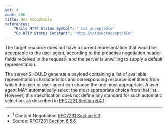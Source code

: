 ```yaml
---
set: 4
code: 406
title: Not Acceptable
references:
    "Rails HTTP Status Symbol": ":not_acceptable"
    "Go HTTP Status Constant": "http.StatusNotAcceptable"
---
```


The target resource does not have a current representation that would be
acceptable to the user agent, according to the proactive negotiation header
fields received in the request<sup>[1](#ref-1)</sup>, and the server is
unwilling to supply a default representation.

The server SHOULD generate a payload containing a list of available
representation characteristics and corresponding resource identifiers from which
the user or user agent can choose the one most appropriate. A user agent MAY
automatically select the most appropriate choice from that list. However, this
specification does not define any standard for such automatic selection, as
described in [RFC7231 Section 6.4.1][3].

---

* <span id="ref-1"><sup>1</sup> Content Negotiation
[RFC7231 Section 5.3][2]</span>
* Source: [RFC7231 Section 6.5.6][1]

[1]: <http://tools.ietf.org/html/rfc7231#section-6.5.6>
[2]: <http://tools.ietf.org/html/rfc7231#section-5.3>
[3]: <http://tools.ietf.org/html/rfc7231#section-6.4.1>
